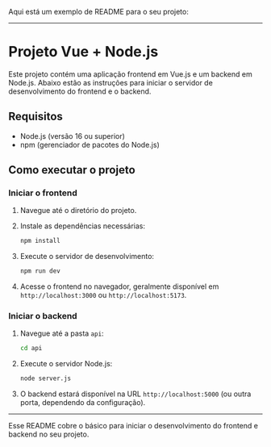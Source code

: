 Aqui está um exemplo de README para o seu projeto:

---

# Projeto Vue + Node.js

Este projeto contém uma aplicação frontend em Vue.js e um backend em Node.js. Abaixo estão as instruções para iniciar o servidor de desenvolvimento do frontend e o backend.

## Requisitos

- Node.js (versão 16 ou superior)
- npm (gerenciador de pacotes do Node.js)

## Como executar o projeto

### Iniciar o frontend

1. Navegue até o diretório do projeto.
2. Instale as dependências necessárias:

   ```bash
   npm install
   ```

3. Execute o servidor de desenvolvimento:

   ```bash
   npm run dev
   ```

4. Acesse o frontend no navegador, geralmente disponível em `http://localhost:3000` ou `http://localhost:5173`.

### Iniciar o backend

1. Navegue até a pasta `api`:

   ```bash
   cd api
   ```

2. Execute o servidor Node.js:

   ```bash
   node server.js
   ```

3. O backend estará disponível na URL `http://localhost:5000` (ou outra porta, dependendo da configuração).

---

Esse README cobre o básico para iniciar o desenvolvimento do frontend e backend no seu projeto.

